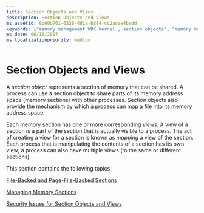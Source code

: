 ```yaml
---
title: Section Objects and Views
description: Section Objects and Views
ms.assetid: 9c60b761-6326-4d1a-b884-cc2acee4bedd
keywords: ["memory management WDK kernel , section objects", "memory management WDK kernel , shared memory", "shared memory WDK kernel", "section objects WDK kernel", "memory sections WDK kernel", "sharing memory address space", "views WDK memory section"]
ms.date: 06/16/2017
ms.localizationpriority: medium
---
```


# Section Objects and Views





A *section object* represents a section of memory that can be shared. A process can use a section object to share parts of its memory address space (memory sections) with other processes. Section objects also provide the mechanism by which a process can map a file into its memory address space.

Each memory section has one or more corresponding *views*. A view of a section is a part of the section that is actually visible to a process. The act of creating a view for a section is known as *mapping* a view of the section. Each process that is manipulating the contents of a section has its own view; a process can also have multiple views (to the same or different sections).

This section contains the following topics:

[File-Backed and Page-File-Backed Sections](file-backed-and-page-file-backed-sections.md)

[Managing Memory Sections](managing-memory-sections.md)

[Security Issues for Section Objects and Views](security-issues-for-section-objects-and-views.md)

 

 




